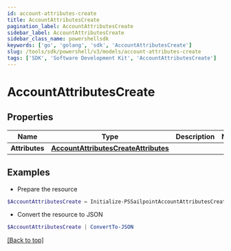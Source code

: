 ```yaml
---
id: account-attributes-create
title: AccountAttributesCreate
pagination_label: AccountAttributesCreate
sidebar_label: AccountAttributesCreate
sidebar_class_name: powershellsdk
keywords: ['go', 'golang', 'sdk', 'AccountAttributesCreate'] 
slug: /tools/sdk/powershell/v3/models/account-attributes-create
tags: ['SDK', 'Software Development Kit', 'AccountAttributesCreate']
---
```



# AccountAttributesCreate

## Properties

Name | Type | Description | Notes
------------ | ------------- | ------------- | -------------
**Attributes** |  [**AccountAttributesCreateAttributes**](account-attributes-create-attributes) |  | 

## Examples

- Prepare the resource
```powershell
$AccountAttributesCreate = Initialize-PSSailpointAccountAttributesCreate  -Attributes null
```

- Convert the resource to JSON
```powershell
$AccountAttributesCreate | ConvertTo-JSON
```


[[Back to top]](#) 

